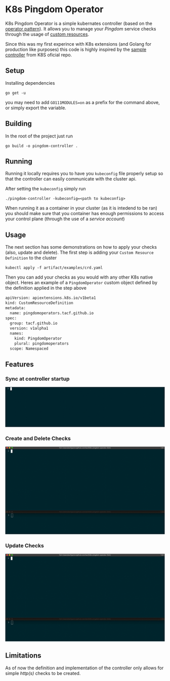 # K8s Pingdom Operator

K8s Pingdom Operator is a simple kubernates controller (based on the [operator pattern](https://kubernetes.io/docs/concepts/extend-kubernetes/operator/#operators-in-kubernetes)). It allows you to manage your _Pingdom_ service checks through the usage of [custom resources](https://kubernetes.io/docs/concepts/extend-kubernetes/api-extension/custom-resources/).

Since this was my first experince with K8s extensions (and Golang for production like purposes) this code is highly inspired by the [sample controller](https://github.com/kubernetes/sample-controller) from K8S oficial repo.

## Setup

Installing dependencies

```golang
go get -u
```

you may need to add `GO111MODULES=on` as a prefix for the command above, or simply export the variable.

## Building

In the root of the project just run

```golang
go build -o pingdom-controller .
```

## Running

Running it locally requires you to have you `kubeconfig` file properly setup so that the controller can easily communicate with the cluster api.

After setting the `kubeconfig` simply run

```shell
./pingdom-controller -kubeconfig=<path to kubeconfig>
```

When running it as a container in your cluster (as it is intedend to be ran) you should make sure that you container has enough permissions to access your control plane (through the use of a _service account_)

## Usage

The next section has some demonstrations on how to apply your checks (also, update and delete). The first step is adding your `Custom Resource Definition` to the cluster

```shell
kubectl apply -f artifact/examples/crd.yaml 
```

Then you can add your checks as you would with any other K8s native object. Heres an example of a `PingdomOperator` custom object defined by the definition applied in the step above

```text
apiVersion: apiextensions.k8s.io/v1beta1
kind: CustomResourceDefinition
metadata:
  name: pingdomoperators.tacf.github.io
spec:
  group: tacf.github.io
  version: v1alpha1
  names:
    kind: PingdomOperator
    plural: pingdomoperators
  scope: Namespaced
```

## Features

### Sync at controller startup

![Sync Demo](docs/images/demo/sync.gif)

### Create and Delete Checks

![Create and Delete Demo](docs/images/demo/create_and_delete.gif)

### Update Checks

![Update Demo](docs/images/demo/update.gif)

## Limitations

As of now the definition and implementation of the controller only allows for simple _http(s)_ checks to be created.
